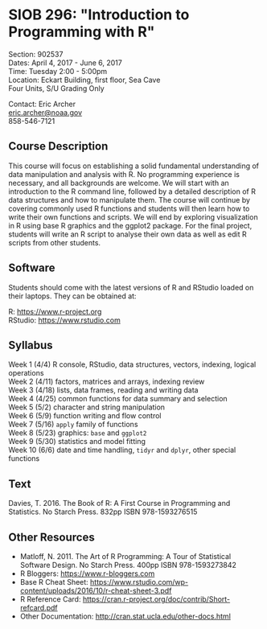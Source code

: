 # SIOB 296:  "Introduction to Programming with R"     
Section: 902537  
Dates: April 4, 2017 - June 6, 2017  
Time: Tuesday 2:00 - 5:00pm  
Location: Eckart Building, first floor, Sea Cave  
Four Units, S/U Grading Only  

Contact: 
  Eric Archer   
  eric.archer@noaa.gov  
  858-546-7121  

## Course Description

This course will focus on establishing a solid fundamental understanding of data manipulation and analysis with R. No programming experience is necessary, and all backgrounds are welcome. We will start with an introduction to the R command line, followed by a detailed description of R data structures and how to manipulate them. The course will continue by covering commonly used R functions and students will then learn how to write their own functions and scripts. We will end by exploring visualization in R using base R graphics and the ggplot2 package. For the final project, students will write an R script to analyse their own data as well as edit R scripts from other students.

## Software

Students should come with the latest versions of R and RStudio loaded on their laptops. They can be obtained at:

R: https://www.r-project.org  
RStudio: https://www.rstudio.com

## Syllabus

Week 1 (4/4)    R console, RStudio, data structures, vectors, indexing, logical operations  
Week 2 (4/11)   factors, matrices and arrays, indexing review  
Week 3 (4/18)   lists, data frames, reading and writing data  
Week 4 (4/25)   common functions for data summary and selection  
Week 5 (5/2)    character and string manipulation  
Week 6 (5/9)    function writing and flow control  
Week 7 (5/16)   `apply` family of functions  
Week 8 (5/23)   graphics: `base` and `ggplot2`  
Week 9 (5/30)   statistics and model fitting  
Week 10 (6/6)   date and time handling, `tidyr` and `dplyr`, other special functions  

## Text

Davies, T. 2016. The Book of R: A First Course in Programming and Statistics. No Starch Press. 832pp ISBN 978-1593276515

## Other Resources

* Matloff, N. 2011. The Art of R Programming: A Tour of Statistical Software Design. No Starch Press. 400pp ISBN 978-1593273842
* R Bloggers: https://www.r-bloggers.com
* Base R Cheat Sheet: https://www.rstudio.com/wp-content/uploads/2016/10/r-cheat-sheet-3.pdf
* R Reference Card: https://cran.r-project.org/doc/contrib/Short-refcard.pdf
* Other Documentation: http://cran.stat.ucla.edu/other-docs.html